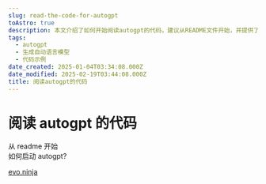 ```yaml
---
slug: read-the-code-for-autogpt
toAstro: true
description: 本文介绍了如何开始阅读autogpt的代码，建议从README文件开始，并提供了启动autogpt的指南，同时提到了一个名为evo.ninja的资源。
tags:
  - autogpt
  - 生成自动语言模型
  - 代码示例
date_created: 2025-01-04T03:34:08.000Z
date_modified: 2025-02-19T03:44:08.000Z
title: 阅读autogpt的代码
---
```


# 阅读 autogpt 的代码

从 readme 开始  
如何启动 autogpt?

[evo.ninja](/notes/evoninja)
